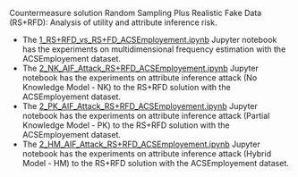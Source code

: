 Countermeasure solution Random Sampling Plus Realistic Fake Data (RS+RFD): Analysis of utility and attribute inference risk.

- The [1_RS+RFD_vs_RS+FD_ACSEmployement.ipynb](https://github.com/hharcolezi/risks-ldp/blob/main/countermeasure_RSpRFD/1_RS%2BRFD_vs_RS%2BFD_ACSEmployement.ipynb) Jupyter notebook has the experiments on multidimensional frequency estimation with the ACSEmployement dataset.
- The [2_NK_AIF_Attack_RS+RFD_ACSEmployement.ipynb](https://github.com/hharcolezi/risks-ldp/blob/main/countermeasure_RSpRFD/2_NK_AIF_Attack_RS+RFD_ACSEmployement.ipynb) Jupyter notebook has the experiments on attribute inference attack (No Knowledge Model - NK) to the RS+RFD solution with the ACSEmployement dataset.
- The [2_PK_AIF_Attack_RS+RFD_ACSEmployement.ipynb](https://github.com/hharcolezi/risks-ldp/blob/main/countermeasure_RSpRFD/2_PK_AIF_Attack_RS+RFD_ACSEmployement.ipynb) Jupyter notebook has the experiments on attribute inference attack (Partial Knowledge Model - PK) to the RS+RFD solution with the ACSEmployement dataset.
- The [2_HM_AIF_Attack_RS+RFD_ACSEmployement.ipynb](https://github.com/hharcolezi/risks-ldp/blob/main/countermeasure_RSpRFD/2_HM_AIF_Attack_RS%2BRFD_ACSEmployement.ipynb) Jupyter notebook has the experiments on attribute inference attack (Hybrid Model - HM) to the RS+RFD solution with the ACSEmployement dataset.
